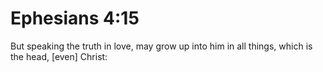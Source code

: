 # Ephesians 4:15

But speaking the truth in love, may grow up into him in all things, which is the head, [even] Christ: